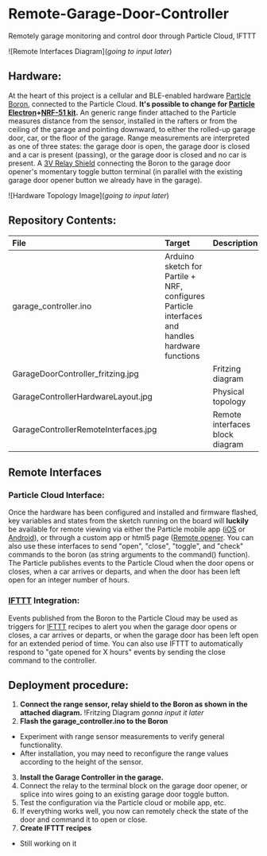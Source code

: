  # Remote-Garage-Door-Controller
Remotely garage monitoring and control door through Particle Cloud, IFTTT

![Remote Interfaces Diagram](*going to input later*)

## Hardware:
At the heart of this project is a cellular and BLE-enabled hardware [Particle Boron](https://store.particle.io/products/boron-2g-3g-kit?pr_prod_strat=description&pr_rec_pid=1555786563653&pr_ref_pid=1654236086341&pr_seq=uniform), connected to the Particle Cloud. **It's possible to change for [Particle Electron](https://store.particle.io/products/electron-3g-kit-intl)+[NRF-51 kit](https://www.nordicsemi.com/Software-and-Tools/Development-Kits/nRF51-DK).** An generic range finder attached to the Particle measures distance from the sensor, installed in the rafters or from the ceiling of the garage and pointing downward, to either the rolled-up garage door, car, or the floor of the garage. Range measurements are interpreted as one of three states: the garage door is open, the garage door is closed and a car is present (passing), or the garage door is closed and no car is present.  A [3V Relay Shield](https://wiki.seeedstudio.com/Relay_Shield_v3/) connecting the Boron to the garage door opener's momentary toggle button terminal (in parallel with the existing garage door opener button we already have in the garage).

![Hardware Topology Image](*going to input later*)


## Repository Contents:
| File        | Target           | Description  |
| :------------- | :------------- | :--- |
| garage_controller.ino | Arduino sketch for Partile + NRF, configures Particle interfaces and handles hardware functions |
| GarageDoorController_fritzing.jpg |  | Fritzing diagram |
| GarageControllerHardwareLayout.jpg |  | Physical topology |
| GarageControllerRemoteInterfaces.jpg |  | Remote interfaces block diagram |


## Remote Interfaces

### Particle Cloud Interface:
Once the hardware has been configured and installed and firmware flashed, key variables and states from the sketch running on the board will **luckily** be available for remote viewing via either the Particle mobile app ([iOS](https://itunes.apple.com/us/app/particle-build-iot-projects/id991459054?mt=8) or [Android](https://play.google.com/store/apps/details?id=io.particle.android.app&hl=en)), or through a custom app or html5 page ([Remote opener](https://remoteaccess.mobility46.se/locations). You can also use these interfaces to send "open", "close", "toggle", and "check" commands to the boron (as string arguments to the command() function).  The Particle publishes events to the Particle Cloud when the door opens or closes, when a car arrives or departs, and when the door has been left open for an integer number of hours.

### [IFTTT](https://ifttt.com/) Integration:
Events published from the Boron to the Particle Cloud may be used as triggers for [IFTTT](https://ifttt.com/) recipes to alert you when the garage door opens or closes, a car arrives or departs, or when the garage door has been left open for an extended period of time. You can also use IFTTT to automatically respond to "gate opened for X hours" events by sending the close command to the controller.

## Deployment procedure:
1. **Connect the range sensor, relay shield to the Boron as shown in the attached diagram.**
!Fritzing Diagram *gonna input it later*
2. **Flash the garage_controller.ino to the Boron**
  * Experiment with range sensor measurements to verify general functionality.  
  * After installation, you may need to reconfigure the range values according to the height of the sensor.
3. **Install the Garage Controller in the garage.**
  1. Connect the relay to the terminal block on the garage door opener, or splice into wires going to an existing garage door toggle button.
  2. Test the configuration via the Particle cloud or mobile app, etc.
  3. If everything works well, you now can remotely check the state of the door and command it to open or close.
4. **Create IFTTT recipes**
  * Still working on it

